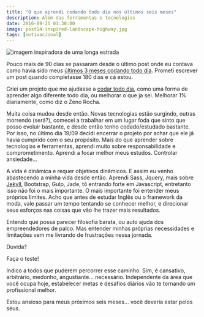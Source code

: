 ```yaml
---
title: "O que aprendi codando todo dia nos últimos seis meses"
description: Além das ferramentas e tecnologias
date: 2016-09-25 01:30:00
image: post14-inspired-landscape-highway.jpg
tags: [motivacional]
---
```


![imagem inspiradora de uma longa estrada](../../assets/images/post14-inspired-landscape-highway.jpg)

Pouco mais de 90 dias se passaram desde o último post onde eu contava como havia sido meus [últimos 3 meses codando todo dia](https://jonathanslima.github.io/2016/tres-meses-codificando-diariamente/). Prometi escrever um post quando completasse 180 dias e cá estou.

Criei um projeto que me ajudasse a [codar todo dia](https://jonathanslima.github.io/2016/projeto-coding-everyday/), como uma forma de aprender algo diferente todo dia, ou melhorar o que ja sei. Melhorar 1% diariamente, como diz o Zeno Rocha.  

Muita coisa mudou desde então. Novas tecnologias estão surgindo, outras morrendo (será?), comecei a trabalhar em um lugar foda que sinto que posso evoluir bastante, e desde então tenho codado/estudado bastante. Por isso, no último dia 19/09 decidi encerrar o projeto por achar que ele já havia cumprido com o seu propósito. Mais do que aprender sobre tecnologias e ferramentas, aprendi muito sobre responsabilidade e comprometimento. Aprendi a focar melhor meus estudos. Controlar ansiedade...

A vida é dinâmica e requer objetivos dinâmicos. E assim eu venho abastecendo a minha vida desde então. Aprendi Sass, Jquery, mais sobre [Jekyll](https://jonathanslima.github.io/2016/problemas-de-paginacao-no-jekyll/), Bootstrap, Gulp, Jade, tô entrando forte em  Javascript, entretanto isso não foi o mais importante. O mais importante foi entender meus próprios limites. Acho que antes de estudar Inglês ou o framework da moda, vale passar um tempo tentando se conhecer melhor, e direcionar seus esforços nas coisas que vão lhe trazer mais resultados. 

Entendo que possa parecer filosofia barata, ou auto ajuda dos empreendedores de palco. Mas entender minhas próprias necessidades e limitações vem me livrando de frustrações nessa jornada.

Duvida?

Faça o teste!

Indico a todos que puderem percorrer esse caminho. Sim, é cansativo, arbitrário, medonho, angustiante... necessário. Independente da área que você ocupa hoje, estabelecer metas e desafios diários vão te tornando um profissional melhor. 

Estou ansioso para meus próximos seis meses... você deveria estar pelos seus.


